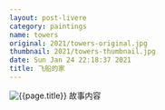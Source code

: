 ```yaml
---
layout: post-livere
category: paintings
name: towers
original: 2021/towers-original.jpg
thumbnail: 2021/towers-thumbnail.jpg
date: Sun Jan 24 22:18:37 2021
title: 飞船的家
---
```


![{{page.title}}](/gallery/{{page.category}}/{{page.original}})
故事内容
